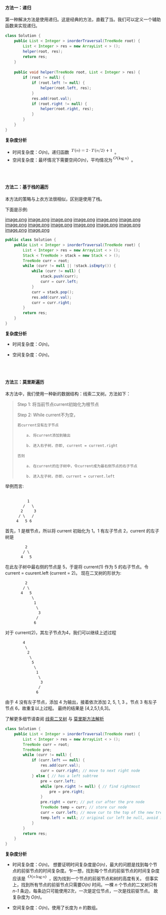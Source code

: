 #### 方法一：递归

第一种解决方法是使用递归。这是经典的方法，直截了当。我们可以定义一个辅助函数来实现递归。

```Java [solution1]
class Solution {
    public List < Integer > inorderTraversal(TreeNode root) {
        List < Integer > res = new ArrayList < > ();
        helper(root, res);
        return res;
    }

    public void helper(TreeNode root, List < Integer > res) {
        if (root != null) {
            if (root.left != null) {
                helper(root.left, res);
            }
            res.add(root.val);
            if (root.right != null) {
                helper(root.right, res);
            }
        }
    }
}
```

**复杂度分析**

* 时间复杂度：*O(n)*。递归函数 ![T(n)=2\cdotT(n/2)+1 ](./p__T_n__=_2_cdot_T_n_2_+1_.png) 。
* 空间复杂度：最坏情况下需要空间*O(n)*，平均情况为![O(\logn) ](./p__O_log_n__.png) 。
<br />
<br />

#### 方法二：基于栈的遍历

本方法的策略与上衣方法很相似，区别是使用了栈。

下面是示例:

  [image.png](https://pic.leetcode-cn.com/e2b24c9eb433f8ba14c44891e11371dcb9bd8ee9f89d958802cfb502da7a94c2-image.png)  [image.png](https://pic.leetcode-cn.com/10eeee7184287966edfc1bdf42321d3cba925af54a8feca860e9fb4e5373ed4c-image.png)  [image.png](https://pic.leetcode-cn.com/8bccfa2a5634b386e55b07e960da58ec25d58f6aaf60ecbb1348f4e3e8124399-image.png)  [image.png](https://pic.leetcode-cn.com/4d772c2fb4729a5d7fd2435cce8773ee67395af8191cfc324eeab5def8dc52e1-image.png)  [image.png](https://pic.leetcode-cn.com/45b974ac01bb9e32983a9650f2fd94eb7c0cb85747d9a01c6921e3070b4d9999-image.png)  [image.png](https://pic.leetcode-cn.com/bf5ce43502f59ec4a910a092536aba5f8dc118823be4ccb15396e465bcdef4ee-image.png)  [image.png](https://pic.leetcode-cn.com/275d4b64a6c147129f6cb79a6d9fbd9774bbd3c54bcc4b5a349b249e6027cdf3-image.png)  [image.png](https://pic.leetcode-cn.com/12de88b354060944395f32020b0759c19283b9bae5d627c865fa0cd133de903c-image.png)  [image.png](https://pic.leetcode-cn.com/c46c24445c4a29991e5ab2d00d1bf85ce31b92697744820fb6ff4d51fa333c8c-image.png)  [image.png](https://pic.leetcode-cn.com/c2b19ba77b359e5879960495cd5df3bcb720fe629a16783caa38f326e92dc2ce-image.png)  [image.png](https://pic.leetcode-cn.com/b8bac4aabb1707852cce55886d4bd802cf3c2412f4201481f4e8b2937ad55ce1-image.png)  [image.png](https://pic.leetcode-cn.com/990fd38367aa7331054aa0408ba10e8fef69253e605e7f7df7e17761d46648be-image.png)  [image.png](https://pic.leetcode-cn.com/405b4be635eafeecdb78e2b73b2728ec7e56a0f9f8479416e63621feb1ac4239-image.png)  [image.png](https://pic.leetcode-cn.com/220f16e0a6c79e96566cef098ee159ce7e1dceff8fe342156049ad36a43aa83f-image.png) 

```Java [solution 2]
public class Solution {
    public List < Integer > inorderTraversal(TreeNode root) {
        List < Integer > res = new ArrayList < > ();
        Stack < TreeNode > stack = new Stack < > ();
        TreeNode curr = root;
        while (curr != null || !stack.isEmpty()) {
            while (curr != null) {
                stack.push(curr);
                curr = curr.left;
            }
            curr = stack.pop();
            res.add(curr.val);
            curr = curr.right;
        }
        return res;
    }
}
```

**复杂度分析**

* 时间复杂度：*O(n)*。

* 空间复杂度：*O(n)*。
<br />
<br />

#### 方法三：莫里斯遍历


本方法中，我们使用一种新的数据结构：线索二叉树。方法如下：


>Step 1: 将当前节点current初始化为根节点
>
>Step 2: While current不为空，
>
>     若current没有左子节点
>
>         a. 将current添加到输出
>
>         b. 进入右子树，亦即, current = current.right
>
>     否则
>
>         a. 在current的左子树中，令current成为最右侧节点的右子节点
>
>         b. 进入左子树，亦即，current = current.left


举例而言:
```

          1
        /   \
       2     3
      / \   /
     4   5 6

```
首先，1 是根节点，所以将 current 初始化为 1。1 有左子节点 2，current 的左子树是

```
         2
        / \
       4   5
```
在此左子树中最右侧的节点是 5，于是将 current(1) 作为 5 的右子节点。令 current = cuurent.left (current = 2)。
现在二叉树的形状为:
```
         2
        / \
       4   5
            \
             1
              \
               3
              /
             6
```
对于 current(2)，其左子节点为4，我们可以继续上述过程 
```
        4
         \
          2
           \
            5
             \
              1
               \
                3
               /
              6
```
 由于 4 没有左子节点，添加 4 为输出，接着依次添加 2, 5, 1, 3 。节点 3 有左子节点 6，故重复以上过程。
最终的结果是 [4,2,5,1,6,3]。

了解更多细节请查阅
[线索二叉树](https://baike.baidu.com/item/%E7%BA%BF%E7%B4%A2%E4%BA%8C%E5%8F%89%E6%A0%91/10810037?fr=aladdin) 与
[莫里斯方法解析](https://stackoverflow.com/questions/5502916/explain-morris-inorder-tree-traversal-without-using-stacks-or-recursion)


```Java [solution 3]
class Solution {
    public List < Integer > inorderTraversal(TreeNode root) {
        List < Integer > res = new ArrayList < > ();
        TreeNode curr = root;
        TreeNode pre;
        while (curr != null) {
            if (curr.left == null) {
                res.add(curr.val);
                curr = curr.right; // move to next right node
            } else { // has a left subtree
                pre = curr.left;
                while (pre.right != null) { // find rightmost
                    pre = pre.right;
                }
                pre.right = curr; // put cur after the pre node
                TreeNode temp = curr; // store cur node
                curr = curr.left; // move cur to the top of the new tree
                temp.left = null; // original cur left be null, avoid infinite loops
            }
        }
        return res;
    }
}
```

**复杂度分析**

* 时间复杂度：*O(n)*。 想要证明时间复杂度是*O(n)*，最大的问题是找到每个节点的前驱节点的时间复杂度。乍一想，找到每个节点的前驱节点的时间复杂度应该是 ![O(n\logn) ](./p__O_nlog_n__.png) ，因为找到一个节点的前驱节点和树的高度有关。 
但事实上，找到所有节点的前驱节点只需要*O(n)* 时间。一棵 *n* 个节点的二叉树只有 *n-1* 条边，每条边只可能使用2次，一次是定位节点，一次是找前驱节点。
故复杂度为 *O(n)*。

* 空间复杂度：*O(n)*。使用了长度为 *n* 的数组。
